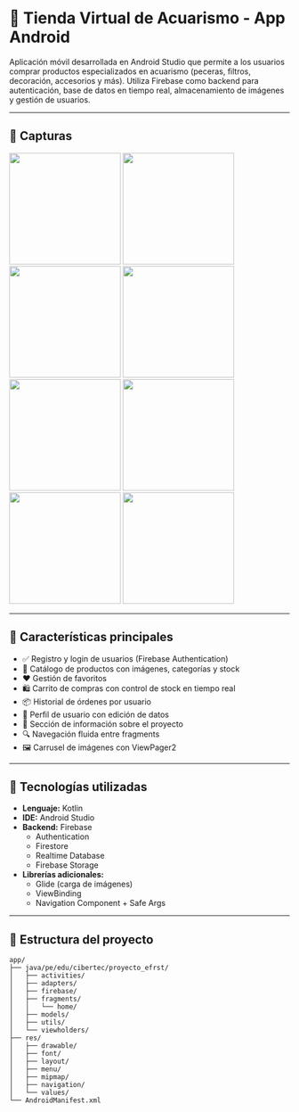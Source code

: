 # 🐠 Tienda Virtual de Acuarismo - App Android

Aplicación móvil desarrollada en Android Studio que permite a los usuarios comprar productos especializados en acuarismo (peceras, filtros, decoración, accesorios y más). Utiliza Firebase como backend para autenticación, base de datos en tiempo real, almacenamiento de imágenes y gestión de usuarios.

---

## 📱 Capturas

<p>
  <img src="https://firebasestorage.googleapis.com/v0/b/proyectoefrst.firebasestorage.app/o/Screenshot%2FScreenshot_inicio_sesion.png?alt=media&token=fad2993e-f360-4622-bcde-291cdda4af55" width="200" />
  <img src="https://firebasestorage.googleapis.com/v0/b/proyectoefrst.firebasestorage.app/o/Screenshot%2FScreenshot_registro.png?alt=media&token=04f848af-f756-44ee-a0eb-6a9978ab352a" width="200" />
  <img src="https://firebasestorage.googleapis.com/v0/b/proyectoefrst.firebasestorage.app/o/Screenshot%2FScreenshot_home.png?alt=media&token=3cc1ee43-6139-4081-a727-326309e9dfa8" width="200" />
  <img src="https://firebasestorage.googleapis.com/v0/b/proyectoefrst.firebasestorage.app/o/Screenshot%2FScreenshot_lista_favoritos.png?alt=media&token=5d8fde74-1e02-446d-b977-f20f6c967eda" width="200" />
  <img src="https://firebasestorage.googleapis.com/v0/b/proyectoefrst.firebasestorage.app/o/Screenshot%2FScreenshot_detalle_producto.png?alt=media&token=c5877785-c41a-4187-9947-69228b19d8fe" width="200" />
  <img src="https://firebasestorage.googleapis.com/v0/b/proyectoefrst.firebasestorage.app/o/Screenshot%2FScreenshot_carrito.png?alt=media&token=6eec713a-7c4e-49f9-a9e1-0bd22fca38d9" width="200" />
  <img src="https://firebasestorage.googleapis.com/v0/b/proyectoefrst.firebasestorage.app/o/Screenshot%2FScreenshot_perfil.png?alt=media&token=af863cfe-2746-4f16-93ea-05646fb8cce1" width="200" />
  <img src="https://firebasestorage.googleapis.com/v0/b/proyectoefrst.firebasestorage.app/o/Screenshot%2FScreenshot_perfil.png?alt=media&token=af863cfe-2746-4f16-93ea-05646fb8cce1" width="200" />
</p>

---

## 🚀 Características principales

- ✅ Registro y login de usuarios (Firebase Authentication)
- 🛒 Catálogo de productos con imágenes, categorías y stock
- ❤️ Gestión de favoritos
- 🛍 Carrito de compras con control de stock en tiempo real
- 📦 Historial de órdenes por usuario
- 👤 Perfil de usuario con edición de datos
- 🧾 Sección de información sobre el proyecto
- 🔍 Navegación fluida entre fragments
- 🖼 Carrusel de imágenes con ViewPager2

---

## 🔧 Tecnologías utilizadas

- **Lenguaje:** Kotlin
- **IDE:** Android Studio
- **Backend:** Firebase
  - Authentication
  - Firestore
  - Realtime Database
  - Firebase Storage
- **Librerías adicionales:**
  - Glide (carga de imágenes)
  - ViewBinding
  - Navigation Component + Safe Args

---

## 🧪 Estructura del proyecto

```text
app/
├── java/pe/edu/cibertec/proyecto_efrst/
│   ├── activities/
│   ├── adapters/
│   ├── firebase/
│   ├── fragments/
│   │   └── home/
│   ├── models/
│   ├── utils/
│   └── viewholders/
├── res/
│   ├── drawable/
│   ├── font/
│   ├── layout/
│   ├── menu/
│   ├── mipmap/
│   ├── navigation/
│   └── values/
└── AndroidManifest.xml

